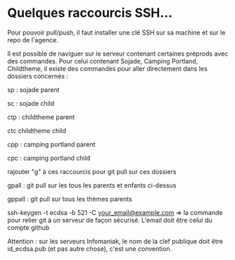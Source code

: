 # Quelques raccourcis SSH...

Pour pouvoir pull/push, il faut installer une clé SSH sur sa machine et sur le repo de l'agence.&#x20;

Il est possible de naviguer sur le serveur contenant certaines préprods avec des commandes. Pour celui contenant Sojade, Camping Portland, Childtheme, il existe des commandes pour aller directement dans les dossiers concernés :&#x20;

sp : sojade parent

sc : sojade child

ctp : childtheme parent

ctc childtheme child

cpp : camping portland parent

cpc : camping portland child

rajouter "g" à ces raccourcis pour git pull sur ces dossiers

gpall : git pull sur les tous les parents et enfants ci-dessus

gppall : git pull sur tous les thèmes parents



ssh-keygen -t ecdsa -b 521 -C [your\_email@example.com](mailto:your\_email@example.com)  => la commande pour relier git à un serveur de façon sécurisé. L'email doit être celui du compte github

Attention : sur les serveurs Infomaniak, le nom de la clef publique doit être id\_ecdsa.pub (et pas autre chose), c'est une convention.



